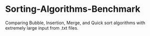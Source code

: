 # Sorting-Algorithms-Benchmark
 Comparing Bubble, Insertion, Merge, and Quick sort algorithms with extremely large input from .txt files.
